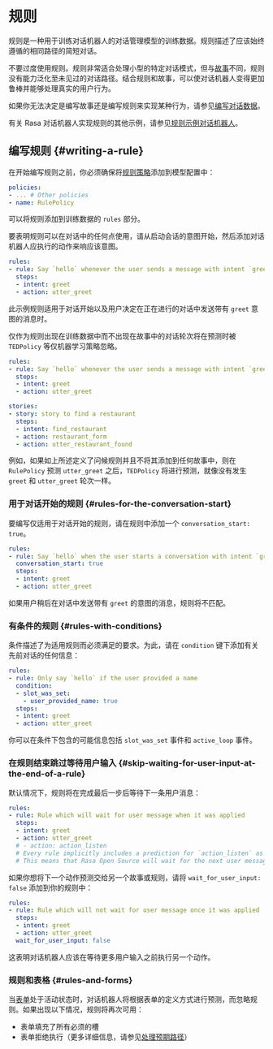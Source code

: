 # 规则

规则是一种用于训练对话机器人的对话管理模型的训练数据。规则描述了应该始终遵循的相同路径的简短对话。

不要过度使用规则。规则非常适合处理小型的特定对话模式，但与[故事](/stories)不同，规则没有能力泛化至未见过的对话路径。结合规则和故事，可以使对话机器人变得更加鲁棒并能够处理真实的用户行为。

如果你无法决定是编写故事还是编写规则来实现某种行为，请参见[编写对话数据](/writing-stories)。

有关 Rasa 对话机器人实现规则的其他示例，请参见[规则示例对话机器人](https://github.com/RasaHQ/rasa/tree/main/examples/rules)。

## 编写规则 {#writing-a-rule}

在开始编写规则之前，你必须确保将[规则策略](/policies#rule-policy)添加到模型配置中：

```yaml
policies:
- ... # Other policies
- name: RulePolicy
```

可以将规则添加到训练数据的 `rules` 部分。

要表明规则可以在对话中的任何点使用，请从启动会话的意图开始，然后添加对话机器人应执行的动作来响应该意图。

```yaml
rules:
- rule: Say `hello` whenever the user sends a message with intent `greet`
  steps:
  - intent: greet
  - action: utter_greet
```

此示例规则适用于对话开始以及用户决定在正在进行的对话中发送带有 `greet` 意图的消息时。

仅作为规则出现在训练数据中而不出现在故事中的对话轮次将在预测时被 `TEDPolicy` 等仅机器学习策略忽略。

```yaml
rules:
- rule: Say `hello` whenever the user sends a message with intent `greet`
  steps:
  - intent: greet
  - action: utter_greet

stories:
- story: story to find a restaurant
  steps:
  - intent: find_restaurant
  - action: restaurant_form
  - action: utter_restaurant_found
```

例如，如果如上所述定义了问候规则并且不将其添加到任何故事中，则在 `RulePolicy` 预测 `utter_greet` 之后，`TEDPolicy` 将进行预测，就像没有发生 `greet` 和 `utter_greet` 轮次一样。

### 用于对话开始的规则 {#rules-for-the-conversation-start}

要编写仅适用于对话开始的规则，请在规则中添加一个 `conversation_start: true`。

```yaml
rules:
- rule: Say `hello` when the user starts a conversation with intent `greet`
  conversation_start: true
  steps:
  - intent: greet
  - action: utter_greet
```

如果用户稍后在对话中发送带有 `greet` 的意图的消息，规则将不匹配。

### 有条件的规则 {#rules-with-conditions}

条件描述了为适用规则而必须满足的要求。为此，请在 `condition` 键下添加有关先前对话的任何信息：

```yaml
rules:
- rule: Only say `hello` if the user provided a name
  condition:
  - slot_was_set:
    - user_provided_name: true
  steps:
  - intent: greet
  - action: utter_greet
```

你可以在条件下包含的可能信息包括 `slot_was_set` 事件和 `active_loop` 事件。

### 在规则结束跳过等待用户输入 {#skip-waiting-for-user-input-at-the-end-of-a-rule}

默认情况下，规则将在完成最后一步后等待下一条用户消息：

```yaml
rules:
- rule: Rule which will wait for user message when it was applied
  steps:
  - intent: greet
  - action: utter_greet
  # - action: action_listen
  # Every rule implicitly includes a prediction for `action_listen` as last step.
  # This means that Rasa Open Source will wait for the next user message.
```

如果你想将下一个动作预测交给另一个故事或规则，请将 `wait_for_user_input: false` 添加到你的规则中：

```yaml
rules:
- rule: Rule which will not wait for user message once it was applied
  steps:
  - intent: greet
  - action: utter_greet
  wait_for_user_input: false
```

这表明对话机器人应该在等待更多用户输入之前执行另一个动作。

### 规则和表格 {#rules-and-forms}

当[表单](/forms)处于活动状态时，对话机器人将根据表单的定义方式进行预测，而忽略规则。如果出现以下情况，规则将再次可用：

- 表单填充了所有必须的槽
- 表单拒绝执行（更多详细信息，请参见[处理预期路径](/forms#writing-stories--rules-for-unhappy-form-paths)）
